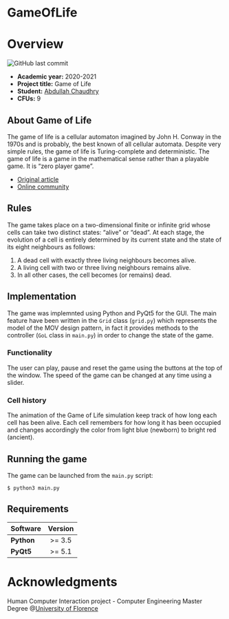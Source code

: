 # GameOfLife
# Overview
![GitHub last commit](https://img.shields.io/github/last-commit/chabdullah/gameOfLife)
- **Academic year:** 2020-2021
- **Project title:** Game of Life
- **Student:** [Abdullah Chaudhry](https://github.com/chabdullah)
- **CFUs:** 9

## About Game of Life
The game of life is a cellular automaton imagined by John H. Conway in the 1970s and is probably, the best known of all cellular automata. Despite very simple rules, the game of life is Turing-complete and deterministic.
The game of life is a game in the mathematical sense rather than a playable game. It is “zero player game”.
* [Original article](http://ddi.cs.uni-potsdam.de/HyFISCH/Produzieren/lis_projekt/proj_gamelife/ConwayScientificAmerican.htm)
* [Online community](https://www.conwaylife.com/)


## Rules
The game takes place on a two-dimensional finite or infinite grid whose cells can take two distinct states: “alive” or “dead”.
At each stage, the evolution of a cell is entirely determined by its current state and the state of its eight neighbours as follows:
1) A dead cell with exactly three living neighbours becomes alive.
2) A living cell with two or three living neighbours remains alive.
3) In all other cases, the cell becomes (or remains) dead.

## Implementation
The game was implemnted using Python and PyQt5 for the GUI.
The main feature have been written in the `Grid` class (`grid.py`) which represents the model of the MOV design pattern, in fact it provides methods to the controller (`GoL` class in `main.py`) in order to change the state of the game.   

### Functionality
The user can play, pause and reset the game using the buttons at the top of the window. The speed of the game can be changed at any time using a slider.

### Cell history
The animation of the Game of Life simulation keep track of how long each cell has been alive. Each cell remembers for how long it has been
occupied and changes accordingly the color from light blue (newborn) to bright red (ancient).

## Running the game
The game can be launched from the `main.py` script:
```
$ python3 main.py
```
## Requirements
| Software       | Version        |
| -------------- |:--------------:|
| **Python**     |     >= 3.5     |
| **PyQt5**      |     >= 5.1     |

# Acknowledgments
Human Computer Interaction project - Computer Engineering Master Degree @[University of Florence](https://www.unifi.it/changelang-eng.html)
